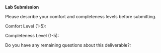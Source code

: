 **Lab Submission**

Please describe your comfort and completeness levels before submitting.

Comfort Level (1-5): 

Completeness Level (1-5):

Do you have any remaining questions about this deliverable?:

